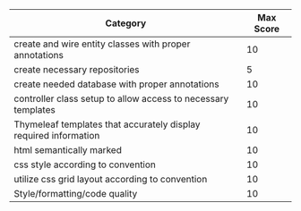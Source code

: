 Category|Max Score
---|---
create and wire entity classes with proper annotations  |10
create necessary repositories |5
create needed database with proper annotations|10
controller class setup to allow access to necessary templates  |10
Thymeleaf templates that accurately display required information |10   
html semantically marked |10
css style according to convention| 10
utilize css grid layout according to convention| 10
Style/formatting/code quality |10
